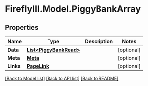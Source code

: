 # FireflyIII.Model.PiggyBankArray
## Properties

Name | Type | Description | Notes
------------ | ------------- | ------------- | -------------
**Data** | [**List&lt;PiggyBankRead&gt;**](PiggyBankRead.md) |  | [optional] 
**Meta** | [**Meta**](Meta.md) |  | [optional] 
**Links** | [**PageLink**](PageLink.md) |  | [optional] 

[[Back to Model list]](../README.md#documentation-for-models) [[Back to API list]](../README.md#documentation-for-api-endpoints) [[Back to README]](../README.md)


